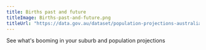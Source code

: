 ```yaml
---
title: Births past and future
titleImage: Births-past-and-future.png
titleUrl: "https://data.gov.au/dataset/population-projections-australia-2012-2101"
---
```


See what's booming in your suburb and population projections